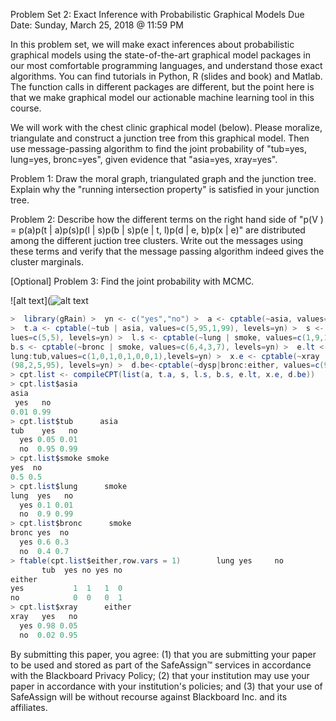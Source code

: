 Problem Set 2: Exact Inference with Probabilistic Graphical Models
Due Date: Sunday, March 25, 2018 @ 11:59 PM

In this problem set, we will make exact inferences about probabilistic graphical models using the 
state-of-the-art graphical model packages in our most comfortable programming languages, and 
understand those exact algorithms. You can find tutorials in Python, R (slides and book) and Matlab. 
The function calls in different packages are different, but the point here is that we make graphical 
model our actionable machine learning tool in this course. 

We will work with the chest clinic graphical model (below). Please moralize, triangulate and construct 
a junction tree from this graphical model. Then use message-passing algorithm to find the joint 
probability of "tub=yes, lung=yes, bronc=yes", given evidence that "asia=yes, xray=yes". 

Problem 1: Draw the moral graph, triangulated graph and the junction tree. Explain why the 
"running intersection property" is satisfied in your junction tree.

Problem 2: Describe how the different terms on the right hand side of "p(V ) = p(a)p(t | a)p(s)p(l | 
s)p(b | s)p(e | t, l)p(d | e, b)p(x | e)" are distributed among the different juction tree clusters. 
Write out the messages using these terms and verify that the message passing algorithm indeed gives 
the cluster marginals.

[Optional] Problem 3: Find the joint probability with MCMC.

![alt text](![alt text](http://url/to/img.png)

```csharp
>  library(gRain) >  yn <- c("yes","no") >  a <- cptable(~asia, values=c(1,99), levels=yn)
>  t.a <- cptable(~tub | asia, values=c(5,95,1,99), levels=yn) >  s <- cptable(~smoke, va
lues=c(5,5), levels=yn) >  l.s <- cptable(~lung | smoke, values=c(1,9,1,99), levels=yn) >  
b.s <- cptable(~bronc | smoke, values=c(6,4,3,7), levels=yn) >  e.lt <- cptable(~either | 
lung:tub,values=c(1,0,1,0,1,0,0,1),levels=yn) >  x.e <- cptable(~xray | either, values=c
(98,2,5,95), levels=yn) >  d.be<-cptable(~dysp|bronc:either, values=c(9,1,7,3,8,2,1,9),levels=yn)
> cpt.list <- compileCPT(list(a, t.a, s, l.s, b.s, e.lt, x.e, d.be))
> cpt.list$asia 
asia
 yes   no 
0.01 0.99 
> cpt.list$tub      asia
tub    yes   no
  yes 0.05 0.01
  no  0.95 0.99
> cpt.list$smoke smoke
yes  no 
0.5 0.5 
> cpt.list$lung      smoke
lung  yes   no
  yes 0.1 0.01
  no  0.9 0.99
> cpt.list$bronc      smoke
bronc yes  no
  yes 0.6 0.3
  no  0.4 0.7
> ftable(cpt.list$either,row.vars = 1)        lung yes     no   
       tub  yes no yes no
either                   
yes           1  1   1  0
no            0  0   0  1
> cpt.list$xray      either
xray   yes   no
  yes 0.98 0.05
  no  0.02 0.95
```
By submitting this paper, you agree: (1) that you are submitting your paper to be used and stored as 
part of the SafeAssign™ services in accordance with the Blackboard Privacy Policy; (2) that your 
institution may use your paper in accordance with your institution's policies; and (3) that your 
use of SafeAssign will be without recourse against Blackboard Inc. and its affiliates.


